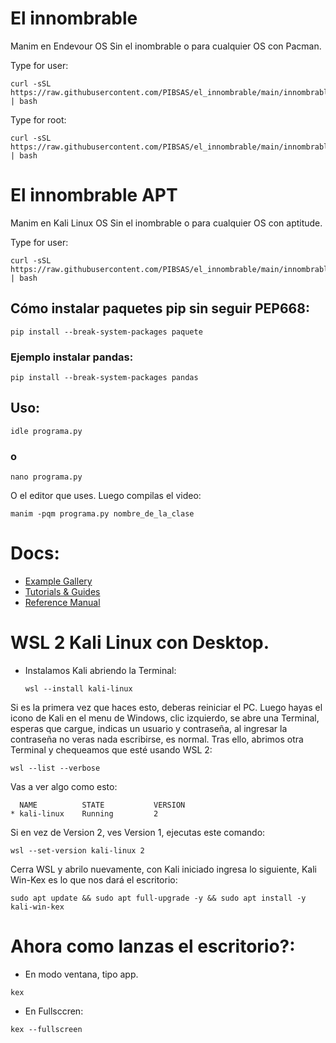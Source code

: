 # El innombrable 
Manim en Endevour OS Sin el inombrable o para cualquier OS con Pacman.

Type for user:

```
curl -sSL https://raw.githubusercontent.com/PIBSAS/el_innombrable/main/innombrable.sh | bash
```

Type for root:

```
curl -sSL https://raw.githubusercontent.com/PIBSAS/el_innombrable/main/innombrable_root.sh | bash
```


# El innombrable APT
Manim en Kali Linux OS Sin el inombrable o para cualquier OS con aptitude.

Type for user:

```
curl -sSL https://raw.githubusercontent.com/PIBSAS/el_innombrable/main/innombrable_apt.sh | bash
```


##  Cómo instalar paquetes pip sin seguir PEP668:
```
pip install --break-system-packages paquete
```

### Ejemplo instalar pandas:

```
pip install --break-system-packages pandas
```

## Uso:
```
idle programa.py
```

### o
```
nano programa.py
```

O el editor que uses. Luego compilas el video:
```
manim -pqm programa.py nombre_de_la_clase
```


# Docs:
- [Example Gallery](https://docs.manim.community/en/stable/examples.html)
- [Tutorials & Guides](https://docs.manim.community/en/stable/tutorials_guides.html)
- [Reference Manual](https://docs.manim.community/en/stable/reference.html)


# WSL 2 Kali Linux con Desktop.
- Instalamos Kali abriendo la Terminal:
 
  ````
  wsl --install kali-linux
  ````

Si es la primera vez que haces esto, deberas reiniciar el PC. Luego hayas el icono de Kali en el menu de Windows, clic izquierdo, se abre una Terminal, esperas que cargue, indicas un usuario y contraseña, al ingresar la contraseña no veras nada escribirse, es normal. Tras ello, abrimos  otra Terminal y chequeamos que esté usando WSL 2:

````
wsl --list --verbose
````

Vas a ver algo como esto:

````
  NAME          STATE           VERSION
* kali-linux    Running         2
````

Si en vez de Version 2, ves Version 1, ejecutas este comando:

````
wsl --set-version kali-linux 2
````

Cerra WSL y abrilo nuevamente, con Kali iniciado ingresa lo siguiente, Kali Win-Kex es lo que nos dará el escritorio:

````
sudo apt update && sudo apt full-upgrade -y && sudo apt install -y kali-win-kex
````



# Ahora como lanzas el escritorio?:
 - En modo ventana, tipo app.

  ````
  kex
  ````

 - En Fullsccren:

 ````
 kex --fullscreen
 ````

